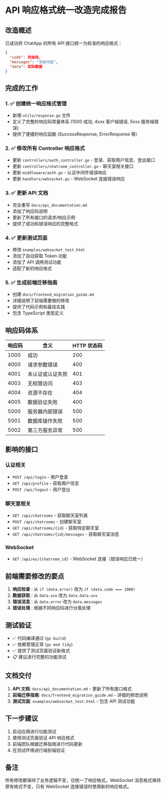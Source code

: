 # API 响应格式统一改造完成报告

## 改造概述

已成功将 ChatApp 的所有 API 接口统一为标准的响应格式：

```json
{
  "code": 状态码,
  "messages": "消息内容",
  "data": 实际数据
}
```

## 完成的工作

### 1. ✅ 创建统一响应格式管理

- 新增 `utils/response.go` 文件
- 定义了完整的响应码常量体系 (1000 成功, 4xxx 客户端错误, 5xxx 服务端错误)
- 提供了便捷的响应函数 (SuccessResponse, ErrorResponse 等)

### 2. ✅ 修改所有 Controller 响应格式

- 更新 `controllers/auth_controller.go` - 登录、获取用户信息、登出接口
- 更新 `controllers/chatroom_controller.go` - 聊天室相关接口
- 更新 `middleware/auth.go` - 认证中间件错误响应
- 更新 `handlers/websocket.go` - WebSocket 连接错误响应

### 3. ✅ 更新 API 文档

- 完全重写 `docs/api_documentation.md`
- 添加了响应码说明
- 更新了所有接口的请求/响应示例
- 提供了成功和错误响应的完整格式

### 4. ✅ 更新测试页面

- 修改 `examples/websocket_test.html`
- 添加了自动获取 Token 功能
- 添加了 API 调用测试功能
- 适配了新的响应格式

### 5. ✅ 生成前端迁移指南

- 创建 `docs/frontend_migration_guide.md`
- 详细说明了前端需要做的修改
- 提供了代码示例和最佳实践
- 包含 TypeScript 类型定义

## 响应码体系

| 响应码 | 含义             | HTTP 状态码 |
| ------ | ---------------- | ----------- |
| 1000   | 成功             | 200         |
| 4000   | 请求参数错误     | 400         |
| 4001   | 未认证或认证失败 | 401         |
| 4003   | 无权限访问       | 403         |
| 4004   | 资源不存在       | 404         |
| 4005   | 数据验证失败     | 400         |
| 5000   | 服务器内部错误   | 500         |
| 5001   | 数据库操作失败   | 500         |
| 5002   | 第三方服务异常   | 500         |

## 影响的接口

### 认证相关

- `POST /api/login` - 用户登录
- `GET /api/profile` - 获取用户信息
- `POST /api/logout` - 用户登出

### 聊天室相关

- `GET /api/chatrooms` - 获取聊天室列表
- `POST /api/chatrooms` - 创建聊天室
- `GET /api/chatrooms/{id}` - 获取特定聊天室
- `GET /api/chatrooms/{id}/messages` - 获取聊天室消息

### WebSocket

- `GET /api/ws/{chatroom_id}` - WebSocket 连接（错误响应已统一）

## 前端需要修改的要点

1. **响应检查** : 从 `if (data.error)` 改为 `if (data.code === 1000)`
2. **数据获取** : 从 `data.xxx` 改为 `data.data.xxx`
3. **错误消息** : 从 `data.error` 改为 `data.messages`
4. **错误处理** : 根据不同响应码进行分类处理

## 测试验证

- ✅ 代码编译通过 (`go build`)
- ✅ 依赖管理正常 (`go mod tidy`)
- ✅ 提供了测试页面验证新格式
- 📋 建议进行完整的功能测试

## 文档交付

1. **API 文档**: `docs/api_documentation.md` - 更新了所有接口格式
2. **前端迁移指南**: `docs/frontend_migration_guide.md` - 详细的修改说明
3. **测试页面**: `examples/websocket_test.html` - 包含 API 测试功能

## 下一步建议

1. 启动应用进行功能测试
2. 使用测试页面验证 API 响应格式
3. 前端团队根据迁移指南进行代码更新
4. 在测试环境进行端到端验证

## 备注

所有修改都保持了业务逻辑不变，仅统一了响应格式。WebSocket 消息格式保持原有格式不变，只有 WebSocket 连接错误时使用新的响应格式。
